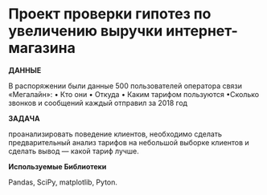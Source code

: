 # Проект проверки гипотез по увеличению выручки интернет-магазина

**ДАННЫЕ**

В распоряжении были данные 500 пользователей оператора связи «Мегалайн»: 
• Кто они 
• Откуда
• Каким тарифом пользуются
•Сколько звонков и сообщений каждый отправил за 2018 год

**ЗАДАЧА**

проанализировать поведение клиентов, необходимо сделать предварительный анализ тарифов на небольшой выборке клиентов и сделать вывод — какой тариф лучше.

**Используемые Библиотеки**

Pandas, SciPy, matplotlib, Pyton.
